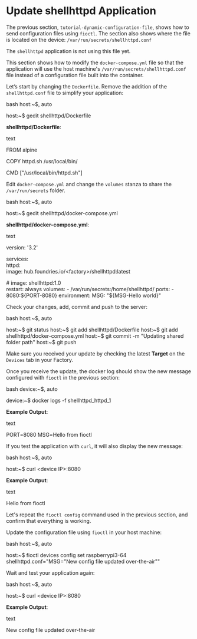 # Update shellhttpd Application

The previous section, `tutorial-dynamic-configuration-file`, shows how
to send configuration files using `fioctl`. The section also shows where
the file is located on the device: `/var/run/secrets/shellhttpd.conf`

The `shellhttpd` application is not using this file yet.

This section shows how to modify the `docker-compose.yml` file so that
the application will use the host machine's
`/var/run/secrets/shellhttpd.conf` file instead of a configuration file
built into the container.

Let’s start by changing the `Dockerfile`. Remove the addition of the
`shellhttpd.conf` file to simplify your application:

bash host:~$, auto

host:~$ gedit shellhttpd/Dockerfile

**shellhttpd/Dockerfile**:

text

FROM alpine

COPY httpd.sh /usr/local/bin/

CMD \["/usr/local/bin/httpd.sh"\]

Edit `docker-compose.yml` and change the `volumes` stanza to share the
`/var/run/secrets` folder.

bash host:~$, auto

host:~$ gedit shellhttpd/docker-compose.yml

**shellhttpd/docker-compose.yml**:

text

version: '3.2'

services:  
httpd:  
image: hub.foundries.io/&lt;factory&gt;/shellhttpd:latest

\# image: shellhttpd:1.0  
restart: always volumes: - /var/run/secrets:/home/shellhttpd/ ports: -
8080:${PORT-8080} environment: MSG: "${MSG-Hello world}"

Check your changes, add, commit and push to the server:

bash host:~$, auto

host:~$ git status host:~$ git add shellhttpd/Dockerfile host:~$ git add
shellhttpd/docker-compose.yml host:~$ git commit -m "Updating shared
folder path" host:~$ git push

Make sure you received your update by checking the latest **Target** on
the `Devices` tab in your Factory.

Once you receive the update, the docker log should show the new message
configured with `fioctl` in the previous section:

bash device:~$, auto

device:~$ docker logs -f shellhttpd\_httpd\_1

**Example Output**:

text

PORT=8080 MSG=Hello from fioctl

If you test the application with `curl`, it will also display the new
message:

bash host:~$, auto

host:~$ curl &lt;device IP&gt;:8080

**Example Output**:

text

Hello from fioctl

Let's repeat the `fioctl config` command used in the previous section,
and confirm that everything is working.

Update the configuration file using `fioctl` in your host machine:

bash host:~$, auto

host:~$ fioctl devices config set raspberrypi3-64
shellhttpd.conf="MSG="New config file updated over-the-air""

Wait and test your application again:

bash host:~$, auto

host:~$ curl &lt;device IP&gt;:8080

**Example Output**:

text

New config file updated over-the-air
